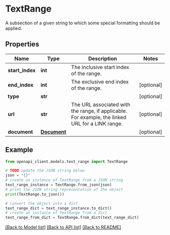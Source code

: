 # TextRange

A subsection of a given string to which some special formatting should be applied.

## Properties

Name | Type | Description | Notes
------------ | ------------- | ------------- | -------------
**start_index** | **int** | The inclusive start index of the range. | 
**end_index** | **int** | The exclusive end index of the range. | [optional] 
**type** | **str** |  | [optional] 
**url** | **str** | The URL associated with the range, if applicable. For example, the linked URL for a LINK range. | [optional] 
**document** | [**Document**](Document.md) |  | [optional] 

## Example

```python
from openapi_client.models.text_range import TextRange

# TODO update the JSON string below
json = "{}"
# create an instance of TextRange from a JSON string
text_range_instance = TextRange.from_json(json)
# print the JSON string representation of the object
print(TextRange.to_json())

# convert the object into a dict
text_range_dict = text_range_instance.to_dict()
# create an instance of TextRange from a dict
text_range_from_dict = TextRange.from_dict(text_range_dict)
```
[[Back to Model list]](../README.md#documentation-for-models) [[Back to API list]](../README.md#documentation-for-api-endpoints) [[Back to README]](../README.md)


